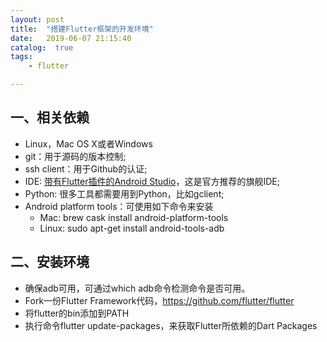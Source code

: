 ```yaml
---
layout: post
title:  "搭建Flutter框架的开发环境"
date:   2019-06-07 21:15:40
catalog:  true
tags:
    - flutter

---
```


## 一、相关依赖

- Linux，Mac OS X或者Windows
- git：用于源码的版本控制;
- ssh client：用于Github的认证;
- IDE: [带有Flutter插件的Android Studio](https://flutter.dev/docs/development/tools/android-studio)，这是官方推荐的旗舰IDE;
- Python: 很多工具都需要用到Python，比如gclient;
- Android platform tools：可使用如下命令来安装
    - Mac: brew cask install android-platform-tools
    - Linux: sudo apt-get install android-tools-adb

## 二、安装环境

- 确保adb可用，可通过which adb命令检测命令是否可用。
- Fork一份Flutter Framework代码，https://github.com/flutter/flutter
- 将flutter的bin添加到PATH
- 执行命令flutter update-packages，来获取Flutter所依赖的Dart Packages
